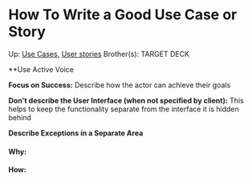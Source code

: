 # How To Write a Good Use Case or Story

Up: [Use Cases](use_cases), [User stories](user_stories)
Brother(s):
TARGET DECK

**Use Active Voice

**Focus on Success:** Describe how the actor can achieve their goals

**Don't describe the User Interface (when not specified by client):** This helps to keep the functionality separate from the interface it is hidden behind

**Describe Exceptions in a Separate Area**




































#### Why:
#### How:









